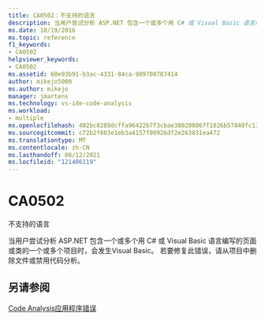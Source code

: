 ```yaml
---
title: CA0502：不支持的语言
description: 当用户尝试分析 ASP.NET 包含一个或多个用 C# 或 Visual Basic 语言编写的页面或类的一个或多个项目时，会发生Visual Basic。
ms.date: 10/19/2016
ms.topic: reference
f1_keywords:
- CA0502
helpviewer_keywords:
- CA0502
ms.assetid: 60e93b91-b3ac-4331-84ca-989700787414
author: mikejo5000
ms.author: mikejo
manager: jmartens
ms.technology: vs-ide-code-analysis
ms.workload:
- multiple
ms.openlocfilehash: 402bc8289dcffa96422b7f3cbae380208867f1026b57840fc13bd2d4a760e0a2
ms.sourcegitcommit: c72b2f603e1eb3a4157f00926df2e263831ea472
ms.translationtype: MT
ms.contentlocale: zh-CN
ms.lasthandoff: 08/12/2021
ms.locfileid: "121406119"
---
```

# <a name="ca0502"></a>CA0502

不支持的语言

当用户尝试分析 ASP.NET 包含一个或多个用 C# 或 Visual Basic 语言编写的页面或类的一个或多个项目时，会发生Visual Basic。 若要修复此错误，请从项目中删除文件或禁用代码分析。

## <a name="see-also"></a>另请参阅
[Code Analysis应用程序错误](../code-quality/code-analysis-application-errors.md)
